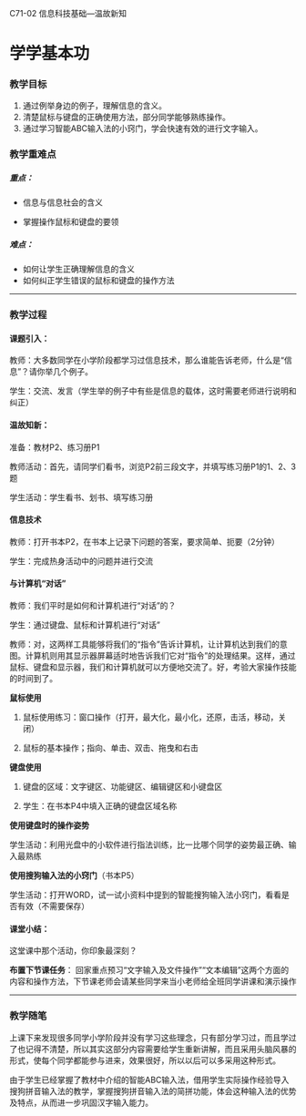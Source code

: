 C71-02
信息科技基础—温故新知

# 学学基本功

### 教学目标

1. 通过例举身边的例子，理解信息的含义。
2.  清楚鼠标与键盘的正确使用方法，部分同学能够熟练操作。
3. 通过学习智能ABC输入法的小窍门，学会快速有效的进行文字输入。

### 教学重难点

##### 重点：

- 信息与信息社会的含义

- 掌握操作鼠标和键盘的要领

##### 难点：

- 如何让学生正确理解信息的含义
- 如何纠正学生错误的鼠标和键盘的操作方法

------

### 教学过程
#### 课题引入：

教师：大多数同学在小学阶段都学习过信息技术，那么谁能告诉老师，什么是“信息”？请你举几个例子。

学生：交流、发言（学生举的例子中有些是信息的载体，这时需要老师进行说明和纠正）



#### 温故知新：

准备：教材P2、练习册P1

教师活动：首先，请同学们看书，浏览P2前三段文字，并填写练习册P1的1、2、3题

学生活动：学生看书、划书、填写练习册



#### 信息技术

教师：打开书本P2，在书本上记录下问题的答案，要求简单、扼要（2分钟）

学生：完成热身活动中的问题并进行交流



#### 与计算机“对话”

教师：我们平时是如何和计算机进行“对话”的？

学生：通过键盘、鼠标和计算机进行“对话”

教师：对，这两样工具能够将我们的“指令”告诉计算机，让计算机达到我们的意图。计算机则用其显示器屏幕适时地告诉我们它对“指令”的处理结果。这样，通过鼠标、键盘和显示器，我们和计算机就可以方便地交流了。好，考验大家操作技能的时间到了。

**鼠标使用**

1. 鼠标使用练习：窗口操作（打开，最大化，最小化，还原，击活，移动，关闭）

2. 鼠标的基本操作；指向、单击、双击、拖曳和右击

**键盘使用**

1. 键盘的区域：文字键区、功能键区、编辑键区和小键盘区

2. 学生：在书本P4中填入正确的键盘区域名称

**使用键盘时的操作姿势**

学生活动：利用光盘中的小软件进行指法训练，比一比哪个同学的姿势最正确、输入最熟练

**使用搜狗输入法的小窍门**（书本P5）

学生活动：打开WORD，试一试小资料中提到的智能搜狗输入法小窍门，看看是否有效（不需要保存）



#### 课堂小结：

这堂课中那个活动，你印象最深刻？

**布置下节课任务**：
回家重点预习“文字输入及文件操作”“文本编辑”这两个方面的内容和操作方法，下节课老师会请某些同学来当小老师给全班同学讲课和演示操作

------


### 教学随笔
上课下来发现很多同学小学阶段并没有学习这些理念，只有部分学习过，而且学过了也记得不清楚，所以其实这部分内容需要给学生重新讲解，而且采用头脑风暴的形式，使每个同学都能参与进来，效果很好，所以以后可以多采用这种形式。

由于学生已经掌握了教材中介绍的智能ABC输入法，借用学生实际操作经验导入搜狗拼音输入法的教学，掌握搜狗拼音输入法的简拼功能，体会这种输入法的优势及特点，从而进一步巩固汉字输入能力。



